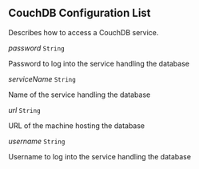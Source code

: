 

## CouchDB Configuration List  


Describes how to access a CouchDB service.

  
<article>

*password* `String` 

Password to log into the service handling the database

</article>
<article>

*serviceName* `String` 

Name of the service handling the database

</article>
<article>

*url* `String` 

URL of the machine hosting the database

</article>
<article>

*username* `String` 

Username to log into the service handling the database

</article>

